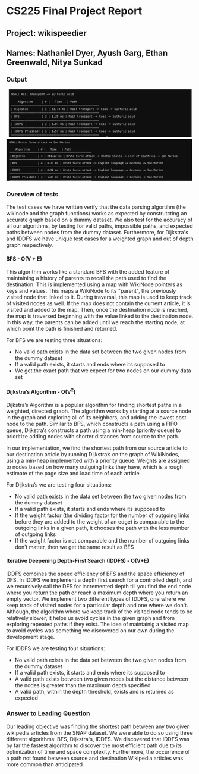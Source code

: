 # CS225 Final Project Report
## Project: wikispeedier
## Names: Nathaniel Dyer, Ayush Garg, Ethan Greenwald, Nitya Sunkad


### Output
![output](/Output_PNG/Results.png)
![output](/Output_PNG/Results2.png)

### Overview of tests
The test cases we have written verify that the data parsing algortihm (the wikinode and the graph functions) works as expected by construtcting an accurate graph based on a dummy dataset. We also test for the accuracy of all our algorithms, by testing for valid paths, impossible paths, and expected paths between nodes from the dummy dataset. Furthermore, for Dijkstra's and IDDFS we have unique test cases for a weighted graph and out of depth graph respectively.

#### BFS - O(V + E)
This algorithm works like a standard BFS with the added feature of maintaining a history of parents to recall the path used to find the destination. This is implemented using a map with WikiNode pointers as keys and values. This maps a WikiNode to its "parent", the previously visited node that linked to it. During traversal, this map is used to keep track of visited nodes as well. If the map does not contain the current article, it is visited and added to the map. Then, once the destination node is reached, the map is traversed beginning with the value linked to the destination node. In this way, the parents can be added until we reach the starting node, at which point the path is finished and returned.

For BFS we are testing three situations:
* No valid path exists in the data set between the two given nodes from the dummy dataset
* If a valid path exists, it starts and ends where its supposed to
* We get the exact path that we expect for two nodes on our dummy data set

#### Dijkstra’s Algorithm - O(V<sup>2</sup>)
Dijkstra’s Algorithm is a popular algorithm for finding shortest paths in a weighted, directed graph. The algorithm works by starting at a source node in the graph and exploring all of its neighbors, and adding the lowest cost node to the path. Similar to BFS, which constructs a path using a FIFO queue, Dijkstra’s constructs a path using a min-heap (priority queue) to prioritize adding nodes with shorter distances from source to the path.

In our implementation, we find the shortest path from our source article to our destination article by running Dijkstra’s on the graph of WikiNodes, using a min-heap implemented with a priority queue. Weights are assigned to nodes based on how many outgoing links they have, which is a rough estimate of the page size and load time of each article.

For Dijkstra’s we are testing four situations:
* No valid path exists in the data set between the two given nodes from the dummy dataset
* If a valid path exists, it starts and ends where its supposed to
* If the weight factor (the dividing factor for the number of outgoing links before they are added to the weight of an edge) is comparable to the outgoing links in a given path, it chooses the path with the less number of outgoing links
* If the weight factor is not comparable and the number of outgoing links don’t matter, then we get the same result as BFS

#### Iterative Deepening Depth-First Search (IDDFS) - O(V+E)
IDDFS combines the speed efficiency of BFS and the space efficiency of DFS. In IDDFS we implement a depth first search for a controlled depth, and we recursively call the DFS for incremented depth till you find the end node where you return the path or reach a maximum depth where you return an empty vector. We implement two different types of IDDFS, one where we keep track of visited nodes for a particular depth and one where we don't. Although, the algorithm where we keep track of the visited node tends to be relatively slower, it helps us avoid cycles in the given graph and from exploring repeated paths if they exist. The idea of maintainig a visited map to avoid cycles was something we discovered on our own during the development stage.

For IDDFS we are testing four situations:
* No valid path exists in the data set between the two given nodes from the dummy dataset
* If a valid path exists, it starts and ends where its supposed to
* A valid path exists between two given nodes but the distance between the nodes is greater than the maximum depth specified
* A valid path, within the depth threshold, exists and is returned as expected

### Answer to Leading Question
Our leading objective was finding the shortest path between any two given wikipedia articles from the SNAP dataset. We were able to do so using three different algorithms: BFS, Dijkstra's, IDDFS. We discovered that IDDFS was by far the fastest algorithm to discover the most efficient path due to its optimization of time and space complexity. Furthermore, the occurrence of a path not found between source and destination Wikipedia articles was more common than anticipated

